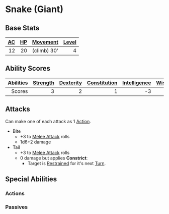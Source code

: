 # Snake (Giant)

## Base Stats

| [AC](../../../Player%20Characters/Derived%20Statistics/Armor%20Class.md) | [HP](../../../Player%20Characters/Derived%20Statistics/Health%20Points.md) | [Movement](../../../Game%20Procedures/Movement.md) | [Level](../../../Player%20Characters/Derived%20Statistics/Level.md) |
| -----------------------------------------------------------------------: | -------------------------------------------------------------------------: | -------------------------------------------------: | ------------------------------------------------------------------: |
|                                                                       12 |                                                                         20 |                                        (climb) 30' |                                                                   4 |

## Ability Scores

| Abilities | [Strength](../../../Player%20Characters/Chosen%20Statistics/Strength.md) | [Dexterity](../../../Player%20Characters/Chosen%20Statistics/Dexterity.md) | [Constitution](../../../Player%20Characters/Chosen%20Statistics/Constitution.md) | [Intelligence](../../../Player%20Characters/Chosen%20Statistics/Intelligence.md) | [Wisdom](../../../Player%20Characters/Chosen%20Statistics/Wisdom.md)<br> | [Charisma](../../../Player%20Characters/Chosen%20Statistics/Charisma.md)<br> |
| --------: | -----------------------------------------------------------------------: | -------------------------------------------------------------------------: | -------------------------------------------------------------------------------: | -------------------------------------------------------------------------------: | -----------------------------------------------------------------------: | ---------------------------------------------------------------------------: |
|    Scores |                                                                        3 |                                                                          2 |                                                                                1 |                                                                               -3 |                                                                        0 |                                                                           -2 |

## Attacks

Can make one of each attack as 1 [Action](../../../Game%20Procedures/Action.md).

- Bite
	- +3 to [Melee Attack](../../../Game%20Procedures/Melee%20Attack.md) rolls
	- 1d6+2 damage
- Tail
	- +3 to [Melee Attack](../../../Game%20Procedures/Melee%20Attack.md) rolls
	- 0 damage but applies **Constrict**:
		- Target is [Restrained](../../../Conditions/Restrained.md) for it's next [Turn](../../../Game%20Procedures/Turn.md).

## Special Abilities

### Actions

### Passives
